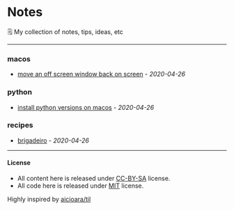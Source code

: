 # Notes

🗒 My collection of notes, tips, ideas, etc

---

### macos

- [move an off screen window back on screen](macos/move-an-off-screen-window-back-on-screen.md) - _2020-04-26_

### python

- [install python versions on macos](python/install-python-versions-on-macos.md) - _2020-04-26_

### recipes

- [brigadeiro](recipes/brigadeiro.md) - _2020-04-26_

---    
#### License
- All content here is released under [CC-BY-SA](LICENSE-CC-BY-SA) license.
- All code here is released under [MIT](LICENSE-MIT) license.

Highly inspired by [aicioara/til](https://github.com/aicioara/til)
